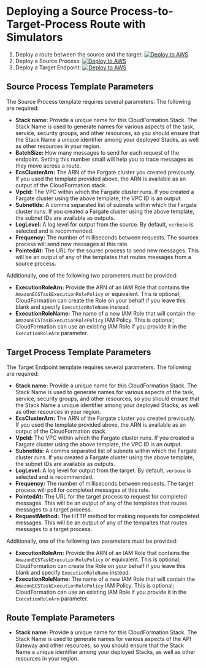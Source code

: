# Deploying a Source Process-to-Target-Process Route with Simulators

  1. Deploy a route between the source and the target: [![Deploy to AWS](https://s3.amazonaws.com/f12f301f-messaging-demo/misc/deploy_to_aws.png "Deploy to AWS")](https://console.aws.amazon.com/cloudformation/home?region=us-east-1#/stacks/new?stackName=messaging-demo-ecs-cluster&templateURL=https://s3.amazonaws.com/f12f301f-messaging-demo/templates/source-process--target-process.yaml)
  2. Deploy a Source Process: [![Deploy to AWS](https://s3.amazonaws.com/f12f301f-messaging-demo/misc/deploy_to_aws.png "Deploy to AWS")](https://console.aws.amazon.com/cloudformation/home?region=us-east-1#/stacks/new?stackName=messaging-demo-ecs-cluster&templateURL=https://s3.amazonaws.com/f12f301f-messaging-demo/templates/source-process.yaml)
  3. Deploy a Target Endpoint: [![Deploy to AWS](https://s3.amazonaws.com/f12f301f-messaging-demo/misc/deploy_to_aws.png "Deploy to AWS")](https://console.aws.amazon.com/cloudformation/home?region=us-east-1#/stacks/new?stackName=messaging-demo-ecs-cluster&templateURL=https://s3.amazonaws.com/f12f301f-messaging-demo/templates/target-process.yaml)

## Source Process Template Parameters
The Source Process template requires several parameters. The following are required:
  * **Stack name:** Provide a unique name for this CloudFormation Stack. The Stack Name is used to generate names for various aspects of the task, service, security groups, and other resources, so you should ensure that the Stack Name a unique identifier among your deployed Stacks, as well as other resources in your region.
  * **BatchSize:** How many messages to send for each request of the endpoint. Setting this number small will help you to trace messages as they move across a route.
  * **EcsClusterArn:** The ARN of the Fargate cluster you created previously. If you used the template provided above, the ARN is available as an output of the CloudFormation stack.
  * **VpcId:** The VPC within which the Fargate cluster runs. If you created a Fargate cluster using the above template, the VPC ID is an output.
  * **SubnetIds:** A comma separated list of subnets within which the Fargate cluster runs. If you created a Fargate cluster using the above template, the subnet IDs are available as outputs.
  * **LogLevel:** A log level for output from the source. By default, `verbose` is selected and is recommended.
  * **Frequency:** The number of milliseconds between requests. The sourcex process will send new messages at this rate.
  * **PointedAt:** The URL for the sourec process to send new messages. This will be an output of any of the templates that routes messages from a source process.

Additionally, one of the following two parameters must be provided:
  * **ExecutionRoleArn:** Provide the ARN of an IAM Role that contains the `AmazonECSTaskExecutionRolePolicy` or equivalent. This is optional; CloudFormation can create the Role on your behalf if you leave this blank and specify `ExecutionRoleName` instead.
  * **ExecutionRoleName:** The name of a new IAM Role that will contain the `AmazonECSTaskExecutionRolePolicy` IAM Policy. This is optional; CloudFormation can use an existing IAM Role if you provide it in the `ExecutionRoleArn` parameter.

## Target Process Template Parameters
The Target Endpoint template requires several parameters. The following are required:
  * **Stack name:** Provide a unique name for this CloudFormation Stack. The Stack Name is used to generate names for various aspects of the task, service, security groups, and other resources, so you should ensure that the Stack Name a unique identifier among your deployed Stacks, as well as other resources in your region.
  * **EcsClusterArn:** The ARN of the Fargate cluster you created previously. If you used the template provided above, the ARN is available as an output of the CloudFormation stack.
  * **VpcId:** The VPC within which the Fargate cluster runs. If you created a Fargate cluster using the above template, the VPC ID is an output.
  * **SubnetIds:** A comma separated list of subnets within which the Fargate cluster runs. If you created a Fargate cluster using the above template, the subnet IDs are available as outputs.
  * **LogLevel:** A log level for output from the target. By default, `verbose` is selected and is recommended.
  * **Frequency:** The number of milliseconds between requests. The target process will poll for completed messages at this rate.
  * **PointedAt:** The URL for the target process to request for completed messages. This will be an output of any of the templates that routes messages to a target process.
  * **RequestMethod:** The HTTP method for making requests for compoleted messages. This will be an output of any of the tempaltes that routes messages to a target process.

Additionally, one of the following two parameters must be provided:
  * **ExecutionRoleArn:** Provide the ARN of an IAM Role that contains the `AmazonECSTaskExecutionRolePolicy` or equivalent. This is optional; CloudFormation can create the Role on your behalf if you leave this blank and specify `ExecutionRoleName` instead.
  * **ExecutionRoleName:** The name of a new IAM Role that will contain the `AmazonECSTaskExecutionRolePolicy` IAM Policy. This is optional; CloudFormation can use an existing IAM Role if you provide it in the `ExecutionRoleArn` parameter.

## Route Template Parameters
  * **Stack name:** Provide a unique name for this CloudFormation Stack. The Stack Name is used to generate names for various aspects of the API Gateway and other resources, so you should ensure that the Stack Name a unique identifier among your deployed Stacks, as well as other resources in your region.
